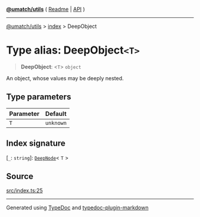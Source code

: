 [**@umatch/utils**](../../README.md) ( [Readme](../../README.md) \| [API](../../API.md) )

---

[@umatch/utils](../../API.md) > [index](../README.md) > DeepObject

# Type alias: DeepObject`<T>`

> **DeepObject**: \<`T`\> `object`

An object, whose values may be deeply nested.

## Type parameters

| Parameter | Default   |
| :-------- | :-------- |
| `T`       | `unknown` |

## Index signature

\[`_`: `string`\]: [`DeepNode`](type-alias.DeepNode.md)\< `T` \>

## Source

[src/index.ts:25](https://github.com/umatch-oficial/utils/blob/618b1ef/src/index.ts#L25)

---

Generated using [TypeDoc](https://typedoc.org/) and [typedoc-plugin-markdown](https://www.npmjs.com/package/typedoc-plugin-markdown)
